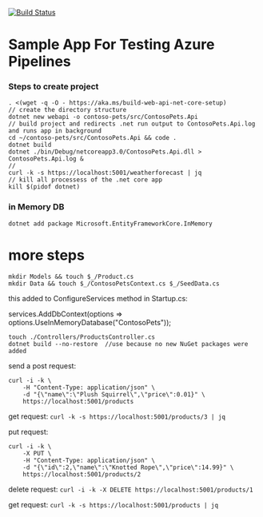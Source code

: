[![Build Status](https://dev.azure.com/tomasleriche/testProject/_apis/build/status/samotleriche.contoso-pets?branchName=master)](https://dev.azure.com/tomasleriche/testProject/_build/latest?definitionId=1&branchName=master)

# Sample App For Testing Azure Pipelines

### Steps to create project

```
. <(wget -q -O - https://aka.ms/build-web-api-net-core-setup)
// create the directory structure
dotnet new webapi -o contoso-pets/src/ContosoPets.Api
// build project and redirects .net run output to ContosoPets.Api.log and runs app in background
cd ~/contoso-pets/src/ContosoPets.Api && code .
dotnet build
dotnet ./bin/Debug/netcoreapp3.0/ContosoPets.Api.dll > ContosoPets.Api.log &
//
curl -k -s https://localhost:5001/weatherforecast | jq
// kill all processess of the .net core app
kill $(pidof dotnet)
```

### in Memory DB
`dotnet add package Microsoft.EntityFrameworkCore.InMemory`

# more steps
```
mkdir Models && touch $_/Product.cs
mkdir Data && touch $_/ContosoPetsContext.cs $_/SeedData.cs
```
this added to ConfigureServices method in Startup.cs: 

services.AddDbContext<ContosoPetsContext>(options =>
        options.UseInMemoryDatabase("ContosoPets"));
  
```  
touch ./Controllers/ProductsController.cs
dotnet build --no-restore  //use because no new NuGet packages were added
```

send a post request: 
```
curl -i -k \
    -H "Content-Type: application/json" \
    -d "{\"name\":\"Plush Squirrel\",\"price\":0.01}" \
    https://localhost:5001/products
```

get request:
`curl -k -s https://localhost:5001/products/3 | jq`

put request:
```
curl -i -k \
    -X PUT \
    -H "Content-Type: application/json" \
    -d "{\"id\":2,\"name\":\"Knotted Rope\",\"price\":14.99}" \
    https://localhost:5001/products/2
```
delete request:
`curl -i -k -X DELETE https://localhost:5001/products/1`

get request:
`curl -k -s https://localhost:5001/products | jq`

